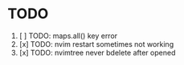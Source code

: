# TODO

1. [ ] TODO: maps.all() key error
2. [x] TODO: nvim restart sometimes not working
3. [x] TODO: nvimtree never bdelete after opened
